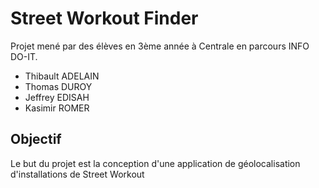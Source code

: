 # Street Workout Finder

Projet mené par des élèves en 3ème année à Centrale en parcours INFO DO-IT.

- Thibault ADELAIN
- Thomas DUROY
- Jeffrey EDISAH
- Kasimir ROMER
  
## Objectif

Le but du projet est la conception d'une application de géolocalisation d'installations de Street Workout

